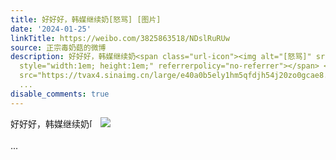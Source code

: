 ```yaml
---
title: 好好好，韩媒继续奶[怒骂] [图片]
date: '2024-01-25'
linkTitle: https://weibo.com/3825863518/NDslRuRUw
source: 正宗毒奶菇的微博
description: 好好好，韩媒继续奶<span class="url-icon"><img alt="[怒骂]" src="https://h5.sinaimg.cn/m/emoticon/icon/default/d_numa-462905d4fc.png"
  style="width:1em; height:1em;" referrerpolicy="no-referrer"></span> <img style=""
  src="https://tvax4.sinaimg.cn/large/e40a0b5ely1hm5qfdjh54j20zo0gcae8.jpg" referrerpolicy="no-referrer"><br><br>
  ...
disable_comments: true
---
```

好好好，韩媒继续奶<span class="url-icon"><img alt="[怒骂]" src="https://h5.sinaimg.cn/m/emoticon/icon/default/d_numa-462905d4fc.png" style="width:1em; height:1em;" referrerpolicy="no-referrer"></span> <img style="" src="https://tvax4.sinaimg.cn/large/e40a0b5ely1hm5qfdjh54j20zo0gcae8.jpg" referrerpolicy="no-referrer"><br><br> ...